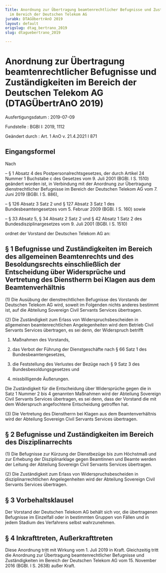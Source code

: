 ```yaml
---
Title: Anordnung zur Übertragung beamtenrechtlicher Befugnisse und Zuständigkeiten
  im Bereich der Deutschen Telekom AG
jurabk: DTAGÜbertrAnO 2019
layout: default
origslug: dtag_bertrano_2019
slug: dtaguebertrano_2019

---
```


# Anordnung zur Übertragung beamtenrechtlicher Befugnisse und Zuständigkeiten im Bereich der Deutschen Telekom AG (DTAGÜbertrAnO 2019)

Ausfertigungsdatum
:   2019-07-09

Fundstelle
:   BGBl I: 2019, 1112

Geändert durch
:   Art. 1 AnO v. 21.4.2021 I 871


## Eingangsformel

Nach

–   § 1 Absatz 4 des Postpersonalrechtsgesetzes, der durch Artikel 24
    Nummer 1 Buchstabe c des Gesetzes vom 9. Juli 2001 (BGBl. I S. 1510)
    geändert worden ist, in Verbindung mit der Anordnung zur Übertragung
    dienstrechtlicher Befugnisse im Bereich der Deutschen Telekom AG vom
    7\. Juni 2019 (BGBl. I S. 886),


–   § 126 Absatz 3 Satz 2 und § 127 Absatz 3 Satz 1 des
    Bundesbeamtengesetzes vom 5. Februar 2009 (BGBl. I S. 160) sowie


–   § 33 Absatz 5, § 34 Absatz 2 Satz 2 und § 42 Absatz 1 Satz 2 des
    Bundesdisziplinargesetzes vom 9. Juli 2001 (BGBl. I S. 1510)



ordnet der Vorstand der Deutschen Telekom AG an:


## § 1 Befugnisse und Zuständigkeiten im Bereich des allgemeinen Beamtenrechts und des Besoldungsrechts einschließlich der Entscheidung über Widersprüche und Vertretung des Dienstherrn bei Klagen aus dem Beamtenverhältnis

(1) Die Ausübung der dienstrechtlichen Befugnisse des Vorstands der
Deutschen Telekom AG wird, soweit im Folgenden nichts anderes bestimmt
ist, auf die Abteilung Sovereign Civil Servants Services übertragen.

(2) Die Zuständigkeit zum Erlass von Widerspruchsbescheiden in
allgemeinen beamtenrechtlichen Angelegenheiten wird dem Betrieb Civil
Servants Services übertragen, es sei denn, der Widerspruch betrifft

1.  Maßnahmen des Vorstands,


2.  das Verbot der Führung der Dienstgeschäfte nach § 66 Satz 1 des
    Bundesbeamtengesetzes,


3.  die Feststellung des Verlustes der Bezüge nach § 9 Satz 3 des
    Bundesbesoldungsgesetzes und


4.  missbilligende Äußerungen.



Die Zuständigkeit für die Entscheidung über Widersprüche gegen die in
Satz 1 Nummer 2 bis 4 genannten Maßnahmen wird der Abteilung Sovereign
Civil Servants Services übertragen, es sei denn, dass der Vorstand die
mit dem Widerspruch angefochtene Entscheidung getroffen hat.

(3) Die Vertretung des Dienstherrn bei Klagen aus dem
Beamtenverhältnis wird der Abteilung Sovereign Civil Servants Services
übertragen.


## § 2 Befugnisse und Zuständigkeiten im Bereich des Disziplinarrechts

(1) Die Befugnisse zur Kürzung der Dienstbezüge bis zum Höchstmaß und
zur Erhebung der Disziplinarklage gegen Beamtinnen und Beamte werden
der Leitung der Abteilung Sovereign Civil Servants Services
übertragen.

(2) Die Zuständigkeit zum Erlass von Widerspruchsbescheiden in
disziplinarrechtlichen Angelegenheiten wird der Abteilung Sovereign
Civil Servants Services übertragen.


## § 3 Vorbehaltsklausel

Der Vorstand der Deutschen Telekom AG behält sich vor, die
übertragenen Befugnisse im Einzelfall oder in bestimmten Gruppen von
Fällen und in jedem Stadium des Verfahrens selbst wahrzunehmen.


## § 4 Inkrafttreten, Außerkrafttreten

Diese Anordnung tritt mit Wirkung vom 1. Juli 2019 in Kraft.
Gleichzeitig tritt die Anordnung zur Übertragung beamtenrechtlicher
Befugnisse und Zuständigkeiten im Bereich der Deutschen Telekom AG vom
15\. November              2016 (BGBl. I S. 2638) außer Kraft.

